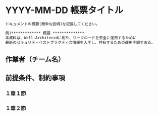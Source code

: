 <!-- omit in toc -->
# YYYY-MM-DD  帳票タイトル

```txt
ドキュメントの概要(簡単な説明)を記載してください。

例)************* 概要 **************
本資料は、Well-Architecedに則り、ワークロードを安全に運用するために
最新のセキュリティベストプラクティス情報を入手し、共有するための運用手順である。
```

## 作業者（チーム名）

## 前提条件、制約事項

### １章１節

### １章２節
